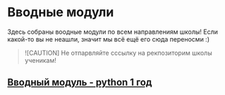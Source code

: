 # Вводные модули

Здесь собраны воодные модули по всем направлениям школы! Если какой-то вы не неашли, значит мы всё ещё его сюда переносми :)

> ![CAUTION]
> Не отпарвляйте сссылку на рекпозиторим школы ученикам!

## [Вводный модуль - python 1 год]()
